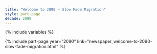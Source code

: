 ```yaml
---
title: "Welcome to 2090 – Slow Fade Migration"
style: part-page
decade: 2090
---
```


{% include variables %}

{% include part-page year="2090" link="newspaper_welcome-to-2090-slow-fade-migration.html" %}
